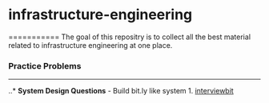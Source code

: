 # infrastructure-engineering
===========
The goal of this repositry is to collect all the best material related to infrastructure engineering at one place.

### Practice Problems
---------------------
 ..* **System Design Questions**
    - Build bit.ly like system
      1. [interviewbit](https://www.interviewbit.com/problems/tiny-url/)
